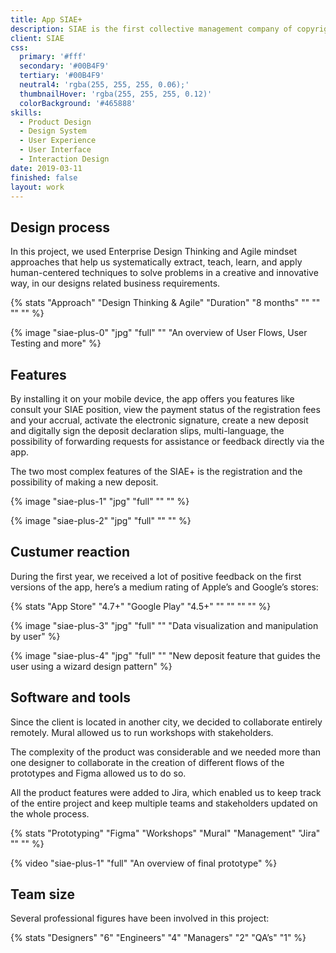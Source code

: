 ```yaml
---
title: App SIAE+
description: SIAE is the first collective management company of copyright in Italy. I collaborated with them in the creation of the first app SIAE+ that supports all the major services of the company.
client: SIAE
css:
  primary: '#fff'
  secondary: '#00B4F9'
  tertiary: '#00B4F9'
  neutral4: 'rgba(255, 255, 255, 0.06);'
  thumbnailHover: 'rgba(255, 255, 255, 0.12)'
  colorBackground: '#465888'
skills:
  - Product Design
  - Design System
  - User Experience
  - User Interface
  - Interaction Design
date: 2019-03-11
finished: false
layout: work
---
```


## Design process

In this project, we used Enterprise Design Thinking and Agile mindset approaches that help us systematically extract, teach, learn, and apply human-centered techniques to solve problems in a creative and innovative way, in our designs related business requirements.

{% stats "Approach" "Design Thinking & Agile" "Duration" "8 months" "" "" "" "" %}

{% image "siae-plus-0" "jpg" "full" "" "An overview of User Flows, User Testing and more" %}

## Features

By installing it on your mobile device, the app offers you features like consult your SIAE position, view the payment status of the registration fees and your accrual, activate the electronic signature, create a new deposit and digitally sign the deposit declaration slips, multi-language, the possibility of forwarding requests for assistance or feedback directly via the app.

The two most complex features of the SIAE+ is the registration and the possibility of making a new deposit.

{% image "siae-plus-1" "jpg" "full" "" "" %}

{% image "siae-plus-2" "jpg" "full" "" "" %}

## Custumer reaction

During the first year, we received a lot of positive feedback on the first versions of the app, here’s a medium rating of Apple’s and Google’s stores:

{% stats "App Store" "4.7+" "Google Play" "4.5+" "" "" "" "" %}

{% image "siae-plus-3" "jpg" "full" "" "Data visualization and manipulation by user" %}

{% image "siae-plus-4" "jpg" "full" "" "New deposit feature that guides the user using a wizard design pattern" %}

## Software and tools

Since the client is located in another city, we decided to collaborate entirely remotely. Mural allowed us to run workshops with stakeholders.

The complexity of the product was considerable and we needed more than one designer to collaborate in the creation of different flows of the prototypes and Figma allowed us to do so. 

All the product features were added to Jira, which enabled us to keep track of the entire project and keep multiple teams and stakeholders updated on the whole process.

{% stats "Prototyping" "Figma" "Workshops" "Mural" "Management" "Jira" "" "" %}

{% video "siae-plus-1" "full" "An overview of final prototype" %}

## Team size

Several professional figures have been involved in this project:

{% stats "Designers" "6" "Engineers" "4" "Managers" "2" "QA’s" "1" %}